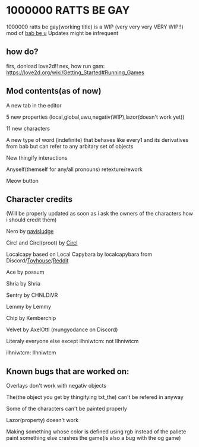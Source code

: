 # 1000000 RATTS BE GAY
1000000 ratts be gay(working title) is a WIP (very very very VERY WIP!!) mod of [bab be u](https://github.com/lilybeevee/bab-be-u)
Updates might be infrequent

## how do?
firs, donload love2d!!
nex, how run gam: https://love2d.org/wiki/Getting_Started#Running_Games

## Mod contents(as of now)
A new tab in the editor

5 new properties (local,global,uwu,negativ(WIP),lazor(doesn't work yet))

11 new characters

A new type of word (indefinite) that behaves like every1 and its derivatives from bab but can refer to any arbitary set of objects

New thingify interactions

Anyself(themself for any/all pronouns) retexture/rework

Meow button
## Character credits
(Will be properly updated as soon as i ask the owners of the characters how i should credit them)

Nero by [navisludge](https://navisludge.nekoweb.org)

Circl and Circl(proot) by [Circl](https://circl-lastname.github.io)

Localcapy based on Local Capybara by localcapybara from Discord/[Toyhouse](https://toyhou.se/Local_Capybara)/[Reddit](https://www.reddit.com/user/KITCALIBER-STAN/)

Ace by possum

Shria by Shria

Sentry by CHNLDiVR

Lemmy by Lemmy

Chip by Kemberchip

Velvet by AxelOttl (mungyodance on Discord)

Literaly everyone else except ilhniwtcm: not Ilhniwtcm

ilhniwtcm: Ilhniwtcm

## Known bugs that are worked on:

Overlays don't work with negativ objects

The(the object you get by thingifying txt_the) can't be refered in anyway

Some of the characters can't be painted properly

Lazor(property) doesn't work

Making something whose color is defined using rgb instead of the pallete paint something else crashes the game(is also a bug with the og game)






 

